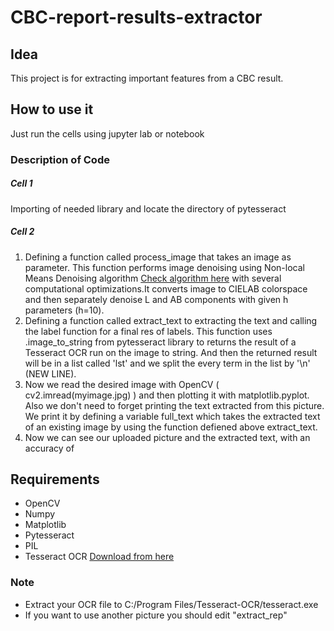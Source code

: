 # CBC-report-results-extractor

## Idea
This project is for extracting important features from a CBC result.

## How to use it
Just run the cells using jupyter lab or notebook

### Description of Code

##### Cell 1
Importing of needed library and locate the directory of pytesseract
##### Cell 2
1. Defining a function called process_image that takes an image as parameter. This function performs image denoising using Non-local Means Denoising algorithm [Check algorithm here](http://www.ipol.im/pub/algo/bcm_non_local_means_denoising/) with several computational optimizations.It converts image to CIELAB colorspace and then separately denoise L and AB components with given h parameters (h=10).
2. Defining a function called extract_text to extracting the text and calling the label function for a final res of labels. This function uses .image_to_string from pytesseract library to returns the result of a Tesseract OCR run on the image to string.
And then the returned result will be in a list called 'lst' and we split the every term in the list by '\n' (NEW LINE).
3. Now we read the desired image with OpenCV ( cv2.imread(myimage.jpg) ) and then plotting it with matplotlib.pyplot. Also we don't need to forget printing the text extracted from this picture. We print it by defining a variable full_text which takes the extracted text of an existing image by using the function defiened above extract_text.
4. Now we can see our uploaded picture and the extracted text, with an accuracy of 

## Requirements
- OpenCV
- Numpy
- Matplotlib
- Pytesseract
- PIL
- Tesseract OCR [Download from here](https://digi.bib.uni-mannheim.de/tesseract/tesseract-ocr-w32-setup-v5.0.0-alpha.20200328.exe)

### Note
- Extract your OCR file to C:/Program Files/Tesseract-OCR/tesseract.exe
- If you want to use another picture you should edit "extract_rep"
